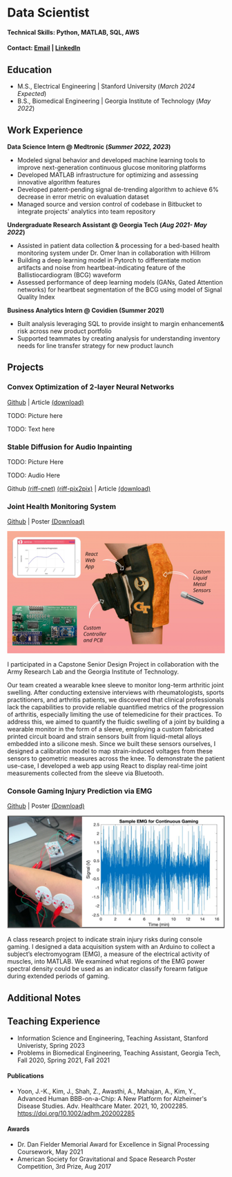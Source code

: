 # Data Scientist

#### Technical Skills: Python, MATLAB, SQL, AWS

#### Contact: [Email](zshah9@stanford.edu) | [LinkedIn](https://www.linkedin.com/in/zacharyshah/)

## Education
- M.S., Electrical Engineering      |     Stanford University (_March 2024 Expected_)	 			        		
- B.S., Biomedical Engineering      |     Georgia Institute of Technology (_May 2022_)

## Work Experience

**Data Science Intern @ Medtronic (_Summer 2022, 2023_)**
- Modeled signal behavior and developed machine learning tools to improve next-generation continuous glucose monitoring platforms
- Developed MATLAB infrastructure for optimizing and assessing innovative algorithm features
- Developed patent-pending signal de-trending algorithm to achieve 6% decrease in error metric on evaluation dataset
- Managed source and version control of codebase in Bitbucket to integrate projects' analytics into team repository

**Undergraduate Research Assistant @ Georgia Tech (_Aug 2021- May 2022_)**
- Assisted in patient data collection & processing for a bed-based health monitoring system under Dr. Omer Inan in collaboration with Hillrom
- Building a deep learning model in Pytorch to differentiate motion artifacts and noise from heartbeat-indicating feature of the Ballistiocardiogram (BCG) waveform
- Assessed performance of deep learning models (GANs, Gated Attention networks) for heartbeat segmentation of the BCG using model of Signal Quality Index

**Business Analytics Intern @ Covidien (Summer 2021)**
- Built analysis leveraging SQL to provide insight to margin enhancement\& risk across new product portfolio
- Supported teammates by creating analysis for understanding inventory needs for line transfer strategy for new product launch

## Projects

### Convex Optimization of 2-layer Neural Networks
[Github](https://github.com/zachary-shah/admmNN) | Article [(download)]()

TODO: Picture here

TODO: Text here

### Stable Diffusion for Audio Inpainting

TODO: Picture Here

TODO: Audio Here

Github [(riff-cnet)](https://github.com/zachary-shah/riff-cnet) [(riff-pix2pix)](https://github.com/zachary-shah/riff-pix2pix) | Article [(download)]()


### Joint Health Monitoring System

[Github](https://github.gatech.edu/zshah9/sentrac) | Poster <a id="raw-url" href="https://raw.githubusercontent.com/zachary-shah/zachary-shah.github.io/master/assets/writing/JointHealthMonitor.pdf
">(Download)</a>

![KneeMonitor](assets/img/KneeMonitor.png)

I participated in a Capstone Senior Design Project in collaboration with the Army Research Lab and the Georgia Institute of Technology.

Our team created a wearable knee sleeve to monitor long-term arthritic joint swelling. After conducting extensive interviews with rheumatologists, sports practitioners, and arthritis patients, we discovered that clinical professionals lack the capabilities to provide reliable quantified metrics of the progression of arthritis, especially limiting the use of telemedicine for their practices. To address this, we aimed to quantify the fluidic swelling of a joint by building a wearable monitor in the form of a sleeve, employing a custom fabricated printed circuit board and strain sensors built from liquid-metal alloys embedded into a silicone mesh. Since we built these sensors ourselves, I designed a calibration model to map strain-induced voltages from these sensors to geometric measures across the knee. To demonstrate the patient use-case, I developed a web app using React to display real-time joint measurements collected from the sleeve via Bluetooth.

### Console Gaming Injury Prediction via EMG

[Github](https://github.com/zachary-shah/emg-rsi-indicator) | Poster <a id="raw-url" href="https://raw.githubusercontent.com/zachary-shah/zachary-shah.github.io/master/assets/writing/ConsoleGamingEMGforRSI.pdf
">(Download)</a>

![EMGForGaming](assets/img/EMGForGaming.png)

A class research project to indicate strain injury risks during console gaming. I designed a data acquisition system with an Arduino to collect a subject’s electromyogram (EMG), a measure of the electrical activity of muscles, into MATLAB. We examined what regions of the EMG power spectral density could be used as an indicator classify forearm fatigue during extended periods of gaming. 

## Additional Notes 

## Teaching Experience
- Information Science and Engineering, Teaching Assistant, Stanford Univeristy, Spring 2023
- Problems in Biomedical Engineering, Teaching Assistant, Georgia Tech, Fall 2020, Spring 2021, Fall 2021

#### Publications
- Yoon, J.-K., Kim, J., Shah, Z., Awasthi, A., Mahajan, A., Kim, Y., Advanced Human BBB-on-a-Chip: A New Platform for Alzheimer's Disease Studies. Adv. Healthcare Mater. 2021, 10, 2002285. https://doi.org/10.1002/adhm.202002285

#### Awards
- Dr. Dan Fielder Memorial Award for Excellence in Signal Processing Coursework, May 2021
- American Society for Gravitational and Space Research Poster Competition, 3rd Prize, Aug 2017